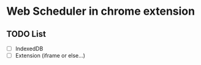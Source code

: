 # Web Scheduler in chrome extension

## TODO List

- [ ] IndexedDB
- [ ] Extension (iframe or else...)

